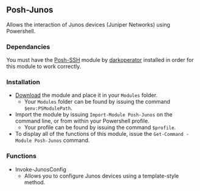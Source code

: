 ## Posh-Junos

Allows the interaction of Junos devices (Juniper Networks) using Powershell.

### Dependancies

You must have the [Posh-SSH][1] module by [darkoperator][2] installed in order for this
module to work correctly.

### Installation

- [Download][3] the module and place it in your `Modules` folder.
    - Your `Modules` folder can be found by issuing the command `$env:PSModulePath`.
- Import the module by issuing `Import-Module Posh-Junos` on the command line, 
or from within your Powershell profile.
    - Your profile can be found by issuing the command
`$profile`.
- To display all of the functions of this module, issue the `Get-Command -Module Posh-Junos`
command.

### Functions

- Invoke-JunosConfig
    - Allows you to configure Junos devices using a template-style method.

[1]: https://github.com/darkoperator/Posh-SSH "Posh-SSH"
[2]: https://github.com/darkoperator "darkoperator"
[3]: https://github.com/scottdware/Posh-Junos/releases
